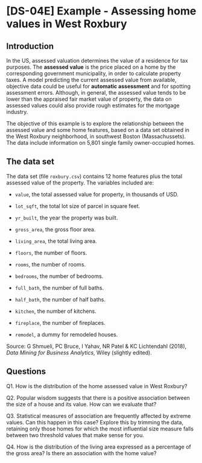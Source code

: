 # [DS-04E] Example - Assessing home values in West Roxbury

## Introduction

In the US, assessed valuation determines the value of a residence for tax purposes. The **assessed value** is the price placed on a home by the corresponding government municipality, in order to calculate property taxes. A model predicting the current assessed value from available, objective data could be useful for **automatic assessment** and for spotting assessment errors. Although, in general, the assessed value tends to be lower than the appraised fair market value of property, the data on assessed values could also provide rough estimates for the mortgage industry.

The objective of this example is to explore the relationship between the assessed value and some home features, based on a data set obtained in the West Roxbury neighborhood, in southwest Boston (Massachussets). The data include information on 5,801 single family owner-occupied homes.

## The data set

The data set (file `roxbury.csv`) contains 12 home features plus the total assessed value of the property. The variables included are:

* `value`, the total assessed value for property, in thousands of USD.

* `lot_sqft`, the total lot size of parcel in square feet.

* `yr_built`, the year the property was built.

* `gross_area`, the gross floor area.

* `living_area`, the total living area.

* `floors`, the number of floors.

* `rooms`, the number of rooms.

* `bedrooms`, the number of bedrooms.

* `full_bath`, the number of full baths.

* `half_bath`, the number of half baths.

* `kitchen`, the number of kitchens.

* `fireplace`, the number of fireplaces.

* `remodel`, a dummy for remodeled houses.

Source: G Shmueli, PC Bruce, I Yahav, NR Patel & KC Lichtendahl (2018), *Data Mining for Business Analytics*, Wiley (slightly edited).

## Questions

Q1. How is the distribution of the home assessed value in West Roxbury?

Q2. Popular wisdom suggests that there is a positive association between the size of a house and its value. How can we evaluate that?

Q3. Statistical measures of association are frequently affected by extreme values. Can this happen in this case? Explore this by trimming the data, retaining only those homes for which the most influential size measure falls between two threshold values that make sense for you. 

Q4. How is the distribution of the living area expressed as a percentage of the gross area? Is there an association with the home value?
